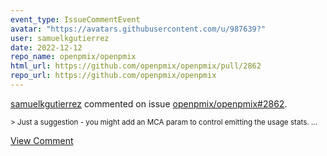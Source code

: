 ```yaml
---
event_type: IssueCommentEvent
avatar: "https://avatars.githubusercontent.com/u/987639?"
user: samuelkgutierrez
date: 2022-12-12
repo_name: openpmix/openpmix
html_url: https://github.com/openpmix/openpmix/pull/2862
repo_url: https://github.com/openpmix/openpmix
---
```


<a href='https://github.com/samuelkgutierrez' target='_blank'>samuelkgutierrez</a> commented on issue <a href='https://github.com/openpmix/openpmix/pull/2862' target='_blank'>openpmix/openpmix#2862</a>.

<small>> Just a suggestion - you might add an MCA param to control emitting the usage stats....</small>

<a href='https://github.com/openpmix/openpmix/pull/2862' target='_blank'>View Comment</a>